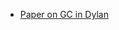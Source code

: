 * [Paper on GC in Dylan](http://www.ravenbrook.com/project/mps/doc/2002-01-30/ismm2002-paper/ismm2002.html)
